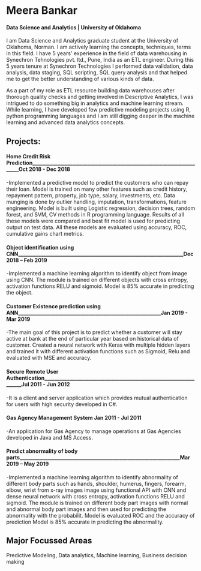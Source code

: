 # Meera Bankar
#### Data Science and Analytics | University of Oklahoma

I am Data Science and Analytics graduate student at the University of Oklahoma, Norman. I am actively learning the concepts, techniques, terms in this field. I have 5 years' experience in the field of data warehousing in Synechron Tehnologies pvt. ltd., Pune, India as an ETL engineer. During this 5 years tenure at Synechron Technologies I performed data validation, data analysis, data staging, SQL scripting, SQL query analysis and that helped me to get the better understanding of various kinds of data.

As a part of my role as ETL resource building data warehouses after thorough quality checks and getting involved in Descriptive Analytics, I was intrigued to do something big in analytics and machine learning stream. While learning, I have developed few predictive modeling projects using R, python programming languages and I am still digging deeper in the machine learning and advanced data analytics concepts.



## Projects:

#### Home Credit Risk Prediction______________________________________________________________________Oct 2018 - Dec 2018

-Implemented a predictive model to predict the customers who can repay their loan. Model is trained on many other features such as credit history, repayment pattern, property, job type, salary, investments, etc. Data munging is done by outlier handling, imputation, transformations, feature engineering. Model is built using Logistic regression, decision trees, random forest, and SVM, CV methods in R programming language. Results of all these models were compared and best fit model is used for predicting output on test data. All these models are evaluated using accuracy, ROC, cumulative gains chart metrics.



#### Object identification using CNN__________________________________________________________________Dec 2018 – Feb 2019

-Implemented a machine learning algorithm to identify object from image using CNN. The module is trained on different objects with cross entropy, activation functions RELU and sigmoid. Model is 85% accurate in predicting the object.



#### Customer Existence prediction using ANN_________________________________________________________Jan 2019 - Mar 2019

-The main goal of this project is to predict whether a customer will stay active at bank at the end of particular year based on historical data of customer. Created a neural network with Keras with multiple hidden layers and trained it with different activation functions such as Sigmoid, Relu and evaluated with MSE and accuracy.



#### Secure Remote User Authentication__________________________________________________________________Jul 2011 - Jun 2012

-It is a client and server application which provides mutual authentication for users with high security developed in C#. 



#### Gas Agency Management System                                                                       Jan 2011 - Jul 2011

-An application for Gas Agency to manage operations at Gas Agencies developed in Java and MS Access.


#### Predict abnormality of body parts________________________________________________________________Mar 2019 – May 2019

-Implemented a machine learning algorithm to identify abnormality of different body parts such as hands, shoulder, humerus, fingers, forearm, elbow, wrist from x-ray images image using functional API with CNN and dense neural network with cross entropy, activation functions RELU and sigmoid. The module is trained on different body part images with normal and abnormal body part images and then used for predicting the abnormality with the probabilit. Model is evaluated ROC and the accuracy of prediction Model is 85% accurate in predicting the abnormality.

## Major Focussed Areas 
Predictive Modeling, Data analytics, Machine learning, Business decision making
